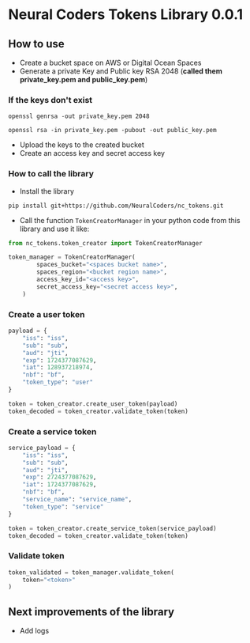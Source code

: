 # Neural Coders Tokens Library 0.0.1

## How to use

- Create a bucket space on AWS or Digital Ocean Spaces 
- Generate a private Key and Public key RSA 2048 (**called them private_key.pem and public_key.pem**)

### If the keys don't exist

```
openssl genrsa -out private_key.pem 2048
```

```
openssl rsa -in private_key.pem -pubout -out public_key.pem
```

- Upload the keys to the created bucket 
- Create an access key and secret access key

### How to call the library

- Install the library

```
pip install git+https://github.com/NeuralCoders/nc_tokens.git
```

- Call the function `TokenCreatorManager` in your python code from this library and use it like: 

```python
from nc_tokens.token_creator import TokenCreatorManager

token_manager = TokenCreatorManager(
        spaces_bucket="<spaces bucket name>",
        spaces_region="<bucket region name>",
        access_key_id="<access key>",
        secret_access_key="<secret access key>",
    )
```

### Create a user token

```python
payload = {
    "iss": "iss",
    "sub": "sub",
    "aud": "jti",
    "exp": 1724377087629,
    "iat": 128937218974,
    "nbf": "bf",
    "token_type": "user"
}

token = token_creator.create_user_token(payload)
token_decoded = token_creator.validate_token(token)
```

### Create a service token

```python
service_payload = {
    "iss": "iss",
    "sub": "sub",
    "aud": "jti",
    "exp": 2724377087629,
    "iat": 1724377087629,
    "nbf": "bf",
    "service_name": "service_name",
    "token_type": "service"
}

token = token_creator.create_service_token(service_payload)
token_decoded = token_creator.validate_token(token)
```

### Validate token

```python
token_validated = token_manager.validate_token(
    token="<token>"
)
```

## Next improvements of the library

- Add logs